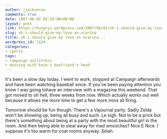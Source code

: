 ```yaml
---
author: jjackunrau
comments: true
date: 2007-06-02 02:59:00+00:00
layout: post
link: https://hungryj.wordpress.com/2007/06/01/oh-i-should-give-my-love-an-ocarina/
slug: oh-i-should-give-my-love-an-ocarina
title: oh i should give my love an ocarina...
wordpress_id: 1124
categories:
- sports
tags:
- campaign outfitters
- messing with kate's boyfriend's head
---
```


It's been a slow day today.  I went to work, stopped at Campaign afterwards and have been watching baseball since.  If you've been paying attention you know I was going tohave an interview with a magazine this weekend.  That got moved to oh hell, three weeks from now.  Which actually works out well because it allows me more time to get a few more irons all firing.  
  
Tomorrow should be fun though.  There's a Vajournal party.  Sadly Zelda won't be showing up, being all busy and such.  Le sigh.  Not to be a prick but there's something about being at a party with the most beautiful girl in the room.  And then being able to steal away for mad smooches?  Nice E Nice.  I suppose it's too warm for coat rooms anyway.  Selah.
